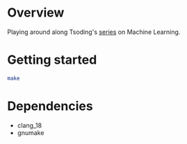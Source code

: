 # Overview

Playing around along Tsoding's [series](https://www.youtube.com/playlist?list=PLpM-Dvs8t0VZPZKggcql-MmjaBdZKeDMw) on Machine Learning.

# Getting started

```bash
make
```

# Dependencies
 - clang_18
 - gnumake
